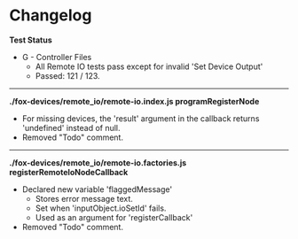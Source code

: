 # Changelog

**Test Status**
* G - Controller Files
	* All Remote IO tests pass except for invalid 'Set Device Output'
	* Passed: 121 / 123.

---

**./fox-devices/remote_io/remote-io.index.js programRegisterNode**
* For missing devices, the 'result' argument in the callback returns 'undefined' instead of null.
* Removed "Todo" comment.

---

**./fox-devices/remote_io/remote-io.factories.js registerRemoteIoNodeCallback**
* Declared new variable 'flaggedMessage'
	* Stores error message text.
	* Set when 'inputObject.ioSetId' fails.
	* Used as an argument for 'registerCallback'
* Removed "Todo" comment.

